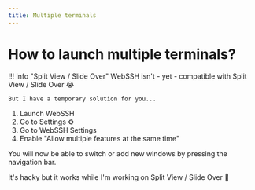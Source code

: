 ```yaml
---
title: Multiple terminals
---
```

# How to launch multiple terminals?
!!! info "Split View / Slide Over"
    WebSSH isn't - yet - compatible with Split View / Slide Over :sob:

    But I have a temporary solution for you...

1. Launch WebSSH
2. Go to Settings :gear:
3. Go to WebSSH Settings
4. Enable "Allow multiple features at the same time"

You will now be able to switch or add new windows by pressing the navigation bar. 

It's hacky but it works while I'm working on Split View / Slide Over :construction_worker: